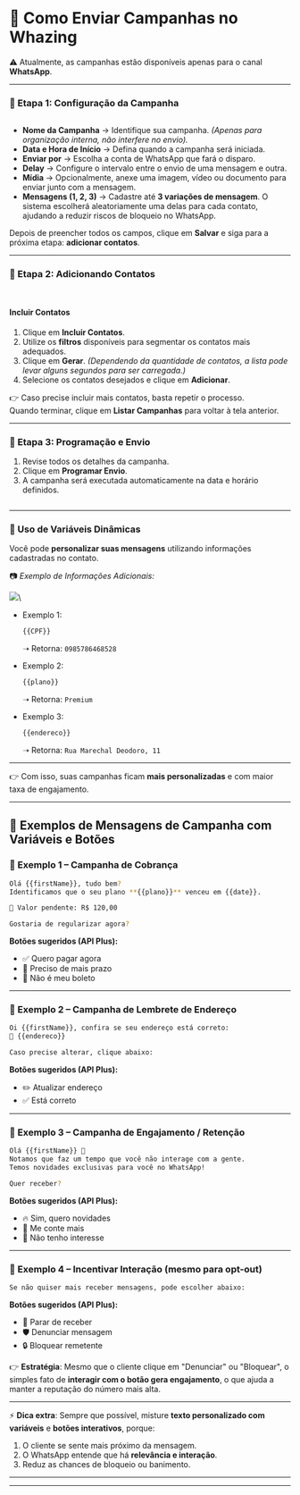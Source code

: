 # 📢 Como Enviar Campanhas no Whazing

⚠️ Atualmente, as campanhas estão disponíveis apenas para o canal **WhatsApp**.

***

### 🚀 Etapa 1: Configuração da Campanha

<figure><img src="../../.gitbook/assets/campanha1.png" alt=""><figcaption></figcaption></figure>

* **Nome da Campanha** → Identifique sua campanha. _(Apenas para organização interna, não interfere no envio)._
* **Data e Hora de Início** → Defina quando a campanha será iniciada.
* **Enviar por** → Escolha a conta de WhatsApp que fará o disparo.
* **Delay** → Configure o intervalo entre o envio de uma mensagem e outra.
* **Mídia** → Opcionalmente, anexe uma imagem, vídeo ou documento para enviar junto com a mensagem.
* **Mensagens (1, 2, 3)** → Cadastre até **3 variações de mensagem**. O sistema escolherá aleatoriamente uma delas para cada contato, ajudando a reduzir riscos de bloqueio no WhatsApp.

Depois de preencher todos os campos, clique em **Salvar** e siga para a próxima etapa: **adicionar contatos**.

***

### 👥 Etapa 2: Adicionando Contatos

<figure><img src="../../.gitbook/assets/campanha2.png" alt=""><figcaption></figcaption></figure>

<figure><img src="../../.gitbook/assets/campanha4.png" alt=""><figcaption></figcaption></figure>

#### Incluir Contatos

1. Clique em **Incluir Contatos**.
2. Utilize os **filtros** disponíveis para segmentar os contatos mais adequados.
3. Clique em **Gerar**. _(Dependendo da quantidade de contatos, a lista pode levar alguns segundos para ser carregada.)_
4. Selecione os contatos desejados e clique em **Adicionar**.

👉 Caso precise incluir mais contatos, basta repetir o processo.\
Quando terminar, clique em **Listar Campanhas** para voltar à tela anterior.

***

### 📅 Etapa 3: Programação e Envio

1. Revise todos os detalhes da campanha.
2. Clique em **Programar Envio**.
3. A campanha será executada automaticamente na data e horário definidos.



<figure><img src="../../.gitbook/assets/image (9).png" alt=""><figcaption></figcaption></figure>

***

### 🔄 Uso de Variáveis Dinâmicas

Você pode **personalizar suas mensagens** utilizando informações cadastradas no contato.

📷 _Exemplo de Informações Adicionais:_

![](<../../.gitbook/assets/informacoesadicionais (1).jpg>)\


*   Exemplo 1:

    ```bash
    {{CPF}}
    ```

    ➝ Retorna: `0985786468528`
*   Exemplo 2:

    ```bash
    {{plano}}
    ```

    ➝ Retorna: `Premium`
*   Exemplo 3:

    ```bash
    {{endereco}}
    ```

    ➝ Retorna: `Rua Marechal Deodoro, 11`

***

👉 Com isso, suas campanhas ficam **mais personalizadas** e com maior taxa de engajamento.

***

## 📢 Exemplos de Mensagens de Campanha com Variáveis e Botões

### 🔹 Exemplo 1 – Campanha de Cobrança

```bash
Olá {{firstName}}, tudo bem?  
Identificamos que o seu plano **{{plano}}** venceu em {{date}}.  

📌 Valor pendente: R$ 120,00  

Gostaria de regularizar agora?
```

**Botões sugeridos (API Plus):**

* ✅ Quero pagar agora
* 📅 Preciso de mais prazo
* 🚫 Não é meu boleto

***

### 🔹 Exemplo 2 – Campanha de Lembrete de Endereço

```bash
Oi {{firstName}}, confira se seu endereço está correto:  
📍 {{endereco}}  

Caso precise alterar, clique abaixo:
```

**Botões sugeridos (API Plus):**

* ✏️ Atualizar endereço
* ✅ Está correto

***

### 🔹 Exemplo 3 – Campanha de Engajamento / Retenção

```bash
Olá {{firstName}} 👋  
Notamos que faz um tempo que você não interage com a gente.  
Temos novidades exclusivas para você no WhatsApp!  

Quer receber?
```

**Botões sugeridos (API Plus):**

* 🔥 Sim, quero novidades
* 🤔 Me conte mais
* 🚫 Não tenho interesse

***

### 🔹 Exemplo 4 – Incentivar Interação (mesmo para opt-out)

```bash
Se não quiser mais receber mensagens, pode escolher abaixo:  
```

**Botões sugeridos (API Plus):**

* 🚫 Parar de receber
* 🛡️ Denunciar mensagem
* 🔒 Bloquear remetente

👉 **Estratégia**: Mesmo que o cliente clique em "Denunciar" ou "Bloquear", o simples fato de **interagir com o botão gera engajamento**, o que ajuda a manter a reputação do número mais alta.

***

⚡ **Dica extra**: Sempre que possível, misture **texto personalizado com variáveis** e **botões interativos**, porque:

1. O cliente se sente mais próximo da mensagem.
2. O WhatsApp entende que há **relevância e interação**.
3. Reduz as chances de bloqueio ou banimento.

***

***

